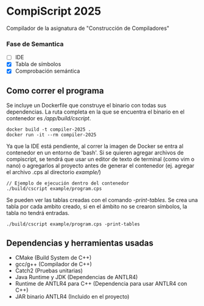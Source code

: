 # CompiScript 2025
Compilador de la asignatura de "Construcción de Compiladores"

### Fase de Semantica

- [ ] IDE
- [x] Tabla de símbolos
- [x] Comprobación semántica

## Como correr el programa
Se incluye un Dockerfile que construye el binario con todas sus dependencias. La ruta completa en la que se encuentra el binario en el contenedor es */app/build/cscript*.
```
docker build -t compiler-2025 .
docker run -it --rm compiler-2025
```

Ya que la IDE está pendiente, al correr la imagen de Docker se entra al contenedor en un entorno de 'bash'. Si se quieren agregar archivos de compiscript, se tendrá que usar un editor de texto de terminal (como vim o nano) o agregarlos al proyecto antes de generar el contenedor (ej. agregar el archivo .cps al directorio *example/*)
```
// Ejemplo de ejecución dentro del contenedor
./build/cscript example/program.cps
```

Se pueden ver las tablas creadas con el comando *-print-tables*. Se crea una tabla por cada ambito creado, si en el ámbito no se crearon símbolos, la tabla no tendrá entradas.
```
./build/cscript example/program.cps -print-tables
```

## Dependencias y herramientas usadas

- CMake (Build System de C++)
- gcc/g++ (Compilador de C++)
- Catch2 (Pruebas unitarias)
- Java Runtime y JDK (Dependencias de ANTLR4)
- Runtime de ANTLR4 para C++ (Dependencia para usar ANTLR4 con C++)
- JAR binario ANTLR4 (Incluido en el proyecto)
